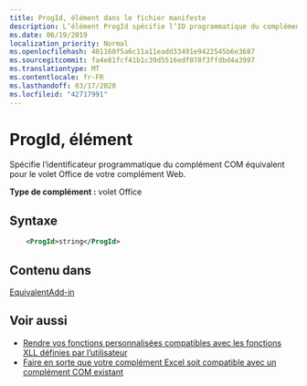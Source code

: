 ```yaml
---
title: ProgId, élément dans le fichier manifeste
description: L’élément ProgId spécifie l’ID programmatique du complément COM équivalent pour le volet Office de votre complément Web.
ms.date: 06/19/2019
localization_priority: Normal
ms.openlocfilehash: 401160f5a6c11a11eadd33491e9422545b6e3687
ms.sourcegitcommit: fa4e81fcf41b1c39d5516edf078f3ffdbd4a3997
ms.translationtype: MT
ms.contentlocale: fr-FR
ms.lasthandoff: 03/17/2020
ms.locfileid: "42717991"
---
```

# <a name="progid-element"></a>ProgId, élément

Spécifie l’identificateur programmatique du complément COM équivalent pour le volet Office de votre complément Web.

**Type de complément :** volet Office

## <a name="syntax"></a>Syntaxe

```XML
    <ProgId>string</ProgId>  
```

## <a name="contained-in"></a>Contenu dans

[EquivalentAdd-in](equivalentaddin.md)

## <a name="see-also"></a>Voir aussi

- [Rendre vos fonctions personnalisées compatibles avec les fonctions XLL définies par l’utilisateur](../../excel/make-custom-functions-compatible-with-xll-udf.md)
- [Faire en sorte que votre complément Excel soit compatible avec un complément COM existant](../../develop/make-office-add-in-compatible-with-existing-com-add-in.md)